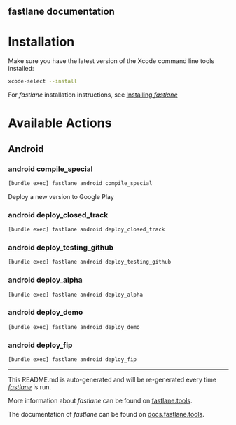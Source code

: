 fastlane documentation
----

# Installation

Make sure you have the latest version of the Xcode command line tools installed:

```sh
xcode-select --install
```

For _fastlane_ installation instructions, see [Installing _fastlane_](https://docs.fastlane.tools/#installing-fastlane)

# Available Actions

## Android

### android compile_special

```sh
[bundle exec] fastlane android compile_special
```

Deploy a new version to Google Play

### android deploy_closed_track

```sh
[bundle exec] fastlane android deploy_closed_track
```



### android deploy_testing_github

```sh
[bundle exec] fastlane android deploy_testing_github
```



### android deploy_alpha

```sh
[bundle exec] fastlane android deploy_alpha
```



### android deploy_demo

```sh
[bundle exec] fastlane android deploy_demo
```



### android deploy_fip

```sh
[bundle exec] fastlane android deploy_fip
```



----

This README.md is auto-generated and will be re-generated every time [_fastlane_](https://fastlane.tools) is run.

More information about _fastlane_ can be found on [fastlane.tools](https://fastlane.tools).

The documentation of _fastlane_ can be found on [docs.fastlane.tools](https://docs.fastlane.tools).
